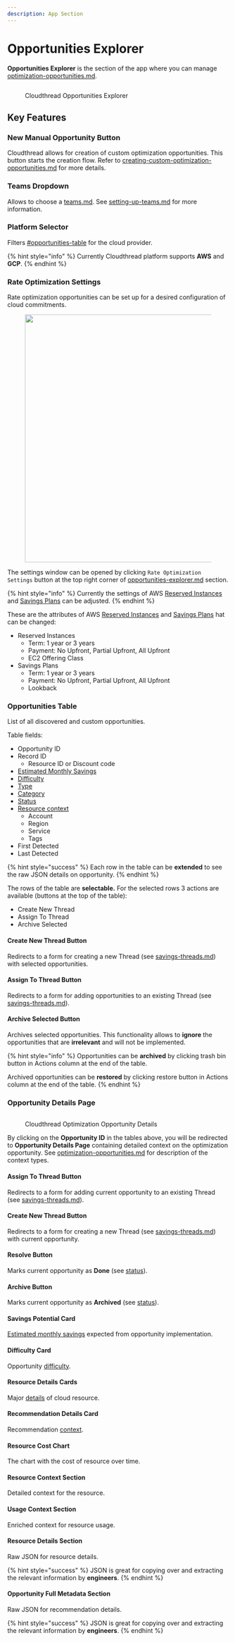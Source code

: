 ```yaml
---
description: App Section
---
```


# Opportunities Explorer

**Opportunities Explorer** is the section of the app where you can manage [optimization-opportunities.md](key-concepts/optimization-opportunities.md "mention").

<figure><img src="../../.gitbook/assets/opportunities-explorer-1.png" alt=""><figcaption><p>Cloudthread Opportunities Explorer</p></figcaption></figure>

## Key Features

### New Manual Opportunity Button

Cloudthread allows for creation of custom optimization opportunities. This button starts the creation flow. Refer to [creating-custom-optimization-opportunities.md](../../guides/optimizing-cloud-costs/creating-custom-optimization-opportunities.md "mention") for more details.

### Teams Dropdown

Allows to choose a [teams.md](../settings/teams.md "mention"). See [setting-up-teams.md](../../guides/onboarding/setting-up-teams.md "mention") for more information.

### Platform Selector

Filters [#opportunities-table](opportunities-explorer.md#opportunities-table "mention") for the cloud provider.

{% hint style="info" %}
Currently Cloudthread platform supports **AWS** and **GCP**.
{% endhint %}

### Rate Optimization Settings

Rate optimization opportunities can be set up for a desired configuration of cloud commitments.

<div align="left">

<figure><img src="../../.gitbook/assets/savings-opportunity-2-rate-settings.png" alt="" width="563"><figcaption></figcaption></figure>

</div>

The settings window can be opened by clicking `Rate Optimization Settings` button at the top right corner of [opportunities-explorer.md](opportunities-explorer.md "mention") section.

{% hint style="info" %}
Currently the settings of AWS [Reserved Instances](https://aws.amazon.com/ec2/pricing/reserved-instances/) and [Savings Plans](https://aws.amazon.com/savingsplans/) can be adjusted.
{% endhint %}

These are the attributes of AWS [Reserved Instances](https://aws.amazon.com/ec2/pricing/reserved-instances/) and [Savings Plans](https://aws.amazon.com/savingsplans/) hat can be changed:

* Reserved Instances
  * Term: 1 year or 3 years
  * Payment: No Upfront, Partial Upfront, All Upfront
  * EC2 Offering Class
* Savings Plans
  * Term: 1 year or 3 years
  * Payment: No Upfront, Partial Upfront, All Upfront
  * Lookback

### Opportunities Table

List of all discovered and custom opportunities.

Table fields:

* Opportunity ID
* Record ID
  * Resource ID or Discount code
* [Estimated Monthly Savings](key-concepts/optimization-opportunities.md#estimated-savings)
* [Difficulty](key-concepts/optimization-opportunities.md#difficulty)
* [Type](key-concepts/optimization-opportunities.md#optimization-type)
* [Category](key-concepts/optimization-opportunities.md#recommendation-context)
* [Status](key-concepts/optimization-opportunities.md#workflow-context)
* [Resource context](key-concepts/optimization-opportunities.md#resource-context)
  * Account
  * Region
  * Service
  * Tags
* First Detected
* Last Detected

{% hint style="success" %}
Each row in the table can be **extended** to see the raw JSON details on opportunity.
{% endhint %}

The rows of the table are **selectable.** For the selected rows 3 actions are available (buttons at the top of the table):

* Create New Thread
* Assign To Thread
* Archive Selected

#### Create New Thread Button

Redirects to a form for creating a new Thread (see [savings-threads.md](key-concepts/savings-threads.md "mention")) with selected opportunities.

#### Assign To Thread Button

Redirects to a form for adding opportunities to an existing Thread (see [savings-threads.md](key-concepts/savings-threads.md "mention")).

#### Archive Selected Button

Archives selected opportunities. This functionality allows to **ignore** the opportunities that are **irrelevant** and will not be implemented.

{% hint style="info" %}
Opportunities can be **archived** by clicking trash bin button in Actions column at the end of the table.

Archived opportunities can be **restored** by clicking restore button in Actions column at the end of the table.
{% endhint %}

### Opportunity Details Page

<figure><img src="../../.gitbook/assets/opportunity-explorer-2-details.png" alt=""><figcaption><p>Cloudthread Optimization Opportunity Details</p></figcaption></figure>

By clicking on the **Opportunity ID** in the tables above, you will be redirected to **Opportunity Details Page** containing detailed context on the optimization opportunity. See [optimization-opportunities.md](key-concepts/optimization-opportunities.md "mention") for description of the context types.

#### Assign To Thread Button

Redirects to a form for adding current opportunity to an existing Thread (see [savings-threads.md](key-concepts/savings-threads.md "mention")).

#### Create New Thread Button

Redirects to a form for creating a new Thread (see [savings-threads.md](key-concepts/savings-threads.md "mention")) with current opportunity.

#### Resolve Button

Marks current opportunity as **Done** (see [status](key-concepts/optimization-opportunities.md#workflow-context)).

#### Archive Button

Marks current opportunity as **Archived** (see [status](key-concepts/optimization-opportunities.md#workflow-context)).

#### Savings Potential Card

[Estimated monthly savings](key-concepts/optimization-opportunities.md#estimated-savings) expected from opportunity implementation.

#### Difficulty Card

Opportunity [difficulty](key-concepts/optimization-opportunities.md#difficulty).

#### Resource Details Cards

Major [details](key-concepts/optimization-opportunities.md#resource-context) of cloud resource.

#### Recommendation Details Card

Recommendation [context](key-concepts/optimization-opportunities.md#recommendation-context).

#### Resource Cost Chart

The chart with the cost of resource over time.

#### Resource Context Section

Detailed context for the resource.

#### Usage Context Section

Enriched context for resource usage.

#### Resource Details Section

Raw JSON for resource details.

{% hint style="success" %}
JSON is great for copying over and extracting the relevant information by **engineers**.&#x20;
{% endhint %}

#### Opportunity Full Metadata Section

Raw JSON for recommendation details.

{% hint style="success" %}
JSON is great for copying over and extracting the relevant information by **engineers**.&#x20;
{% endhint %}
